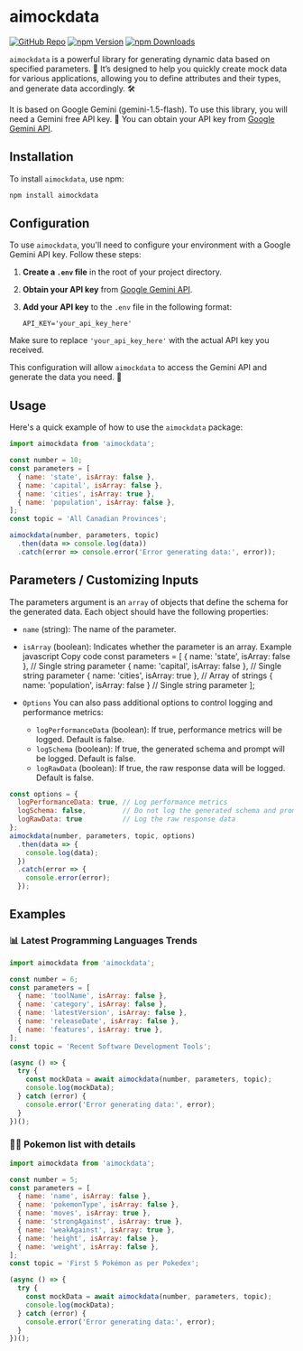 # aimockdata

[![GitHub Repo](https://img.shields.io/github/repo-size/sanketpatel98/AiMockData?style=flat-square)](https://github.com/sanketpatel98/AiMockData)
[![npm Version](https://img.shields.io/npm/v/aimockdata?style=flat-square)](https://www.npmjs.com/package/aimockdata)
[![npm Downloads](https://img.shields.io/npm/dm/aimockdata?style=flat-square)](https://www.npmjs.com/package/aimockdata)

`aimockdata` is a powerful library for generating dynamic data based on specified parameters. 🚀 It’s designed to help you quickly create mock data for various applications, allowing you to define attributes and their types, and generate data accordingly. 🛠️

It is based on Google Gemini (gemini-1.5-flash). To use this library, you will need a Gemini free API key. 🔑 You can obtain your API key from [Google Gemini API](https://ai.google.dev/gemini-api/docs/api-key).

## Installation

To install `aimockdata`, use npm:

```bash
npm install aimockdata
```

## Configuration

To use `aimockdata`, you'll need to configure your environment with a Google Gemini API key. Follow these steps:

1. **Create a `.env` file** in the root of your project directory.
2. **Obtain your API key** from [Google Gemini API](https://ai.google.dev/gemini-api/docs/api-key).
3. **Add your API key** to the `.env` file in the following format:

    ```plaintext
    API_KEY='your_api_key_here'
    ```

Make sure to replace `'your_api_key_here'` with the actual API key you received.

This configuration will allow `aimockdata` to access the Gemini API and generate the data you need. 🔑


## Usage

Here's a quick example of how to use the `aimockdata` package:

```javascript
import aimockdata from 'aimockdata';

const number = 10;
const parameters = [
  { name: 'state', isArray: false },
  { name: 'capital', isArray: false },
  { name: 'cities', isArray: true },
  { name: 'population', isArray: false },
];
const topic = 'All Canadian Provinces';

aimockdata(number, parameters, topic)
  .then(data => console.log(data))
  .catch(error => console.error('Error generating data:', error));
```

## Parameters /  Customizing Inputs
The parameters argument is an `array` of objects that define the schema for the generated data. Each object should have the following properties:

- `name` (string): The name of the parameter. 

- `isArray` (boolean): Indicates whether the parameter is an array.
Example
javascript
Copy code
const parameters = [
  { name: 'state', isArray: false },    // Single string parameter
  { name: 'capital', isArray: false },  // Single string parameter
  { name: 'cities', isArray: true },    // Array of strings
  { name: 'population', isArray: false } // Single string parameter
];
- `Options`
You can also pass additional options to control logging and performance metrics:

    - `logPerformanceData` (boolean): If true, performance metrics will be logged. Default is false.
    - `logSchema` (boolean): If true, the generated schema and prompt will be logged. Default is false.
     - `logRawData` (boolean): If true, the raw response data will be logged. Default is false.
```js
const options = {
  logPerformanceData: true, // Log performance metrics
  logSchema: false,         // Do not log the generated schema and prompt
  logRawData: true          // Log the raw response data
};
aimockdata(number, parameters, topic, options)
  .then(data => {
    console.log(data);
  })
  .catch(error => {
    console.error(error);
  });
```
## Examples
### 📊 Latest Programming Languages Trends
```js 
import aimockdata from 'aimockdata';

const number = 6;
const parameters = [
  { name: 'toolName', isArray: false },
  { name: 'category', isArray: false },
  { name: 'latestVersion', isArray: false },
  { name: 'releaseDate', isArray: false },
  { name: 'features', isArray: true },
];
const topic = 'Recent Software Development Tools';

(async () => {
  try {
    const mockData = await aimockdata(number, parameters, topic);
    console.log(mockData);
  } catch (error) {
    console.error('Error generating data:', error);
  }
})();
```
### 🕵️‍♂️ Pokemon list with details
```js
import aimockdata from 'aimockdata';

const number = 5;
const parameters = [
  { name: 'name', isArray: false },
  { name: 'pokemonType', isArray: false },
  { name: 'moves', isArray: true },
  { name: 'strongAgainst', isArray: true },
  { name: 'weakAgainst', isArray: true },
  { name: 'height', isArray: false },
  { name: 'weight', isArray: false },
];
const topic = 'First 5 Pokémon as per Pokedex';

(async () => {
  try {
    const mockData = await aimockdata(number, parameters, topic);
    console.log(mockData);
  } catch (error) {
    console.error('Error generating data:', error);
  }
})();
```